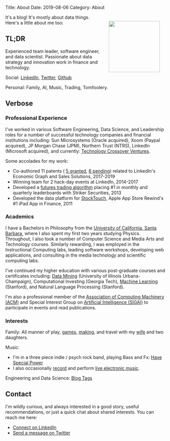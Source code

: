 Title: About
Date: 2019-08-06
Category: About

<img class="img-responsive" style="float: right; margin: 20px 20px 20px 20px;" height="160" width="160"
    src="https://media.licdn.com/dms/image/C4E03AQEOWjSTZejC5w/profile-displayphoto-shrink_200_200/0?e=1571270400&v=beta&t=P3n1dyGYILE1OO7_RpieA1E-8MPxkmt69TdyejaBjoU">

It's a blog! It's mostly about data things. Here's a little about me too:

## TL;DR

Experienced team leader, software engineer, and data scientist. Passionate about data strategy and 
innovation work in finance and technology.

Social:
[LinkedIn](https://www.linkedin.com/in/chrisdegiere/),
[Twitter](https://twitter.com/degiere),
[Github](http://github.com/degiere)

Personal: Family, AI, Music, Trading, Tomfoolery.

## Verbose

### Professional Experience

I've worked in various Software Engineering, Data Science, and Leadership roles for a number of
successful technology companies and financial institutions including: Sun Microsystems (Oracle
acquired), Xoom (Paypal acquired), JP Morgan Chase (JPM), Northern Trust (NTRS), LinkedIn
(Microsoft acquired), and currently: [Technology Crossover Ventures](https://www.tcv.com/).

Some accolades for my work:

* Co-authored 11 patents (
    [5 granted](https://patents.justia.com/inventor/chris-degiere),
    [6 pending](https://patents.justia.com/inventor/christopher-matthew-degiere))
    related to LinkedIn's Economic Graph and Sales Solutions, 2017-2019
* Winning team for 2 hack-day events at LinkedIn, 2014-2017
* Developed a [futures trading algorithm](http://www.striker-report.com/issues/SR_newsletter.php?issueID=83&intID=57)
placing #1 in monthly and quarterly leaderboards with Striker Securities, 2013  
* Developed the data platform for
[StockTouch](https://www.slideshare.net/visiblemarket/visible-market-fintech-demo-07182012),
Apple App Store Rewind's #1 iPad App in Finance, 2011 

### Academics

I have a Bachelors in Philosophy from the
[University of California, Santa Barbara](https://www.ucsb.edu/),
where I also spent my first two years studying Physics. Throughout, I also took a number of Computer Science and
Media Arts and Technology courses. Similarly rewarding, I was employed in the Instructional Computing labs, leading
software workshops, developing web applications, and consulting in the media technology and scientific computing labs.

I've continued my higher education with various post-graduate courses and certificates including:
[Data Mining](https://www.coursera.org/specializations/data-mining) (University of Illinois Urbana-Champaign),
Computational Investing (Georgia Tech), [Machine Learning](https://www.coursera.org/learn/machine-learning)
(Stanford), and Natural Language Processing (Stanford).

I'm also a professional member of the [Association of Computing Machinery (ACM)](https://www.acm.org/)
and Special Interest Group on [Artificial Intelligence (SIGAI)](https://sigai.acm.org/)
to participate in events and read publications.

### Interests

Family: All manner of play, [games](https://boardgamegeek.com/familygames/browse/boardgame),
[making](https://makezine.com/2017/05/16/kids-guide-maker-faire-bay-area-25-awesome-things-see/),
and travel with my [wife](https://www.emilyingebricson.com/) and two daughters.

Music:

* I'm in a three piece indie / psych rock band, playing Bass and Fx:
[Have Special Power](https://havespecialpower.bandcamp.com/)
* I also occasionally [record](https://www.discogs.com/artist/25109-Chris-Degiere) and perform
[live electronic music](https://soundcloud.com/degiere).

Engineering and Data Science: [Blog Tags](../tags.html)

## Contact

I'm wildly curious, and always interested in a good story, useful recommendations, or just a quick chat about shared
interests. You can reach me here:

* [Connect on LinkedIn](https://www.linkedin.com/in/chrisdegiere)
* [Send a message on Twitter](https://twitter.com/degiere)
